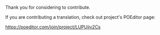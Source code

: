 Thank you for considering to contribute.

If you are contributing a translation, check out project's POEditor page:

https://poeditor.com/join/project/LUPUijv2Cs
